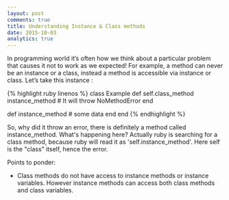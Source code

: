 ```yaml
---
layout: post
comments: true
title: Understanding Instance & Class methods
date: 2015-10-03
analytics: true
---
```


In programming world it’s often how we think about a particular problem that causes it not to work as we expected!
For example, a method can never be an instance or a class, instead a method is accessible via instance or class.
Let’s take this instance :

{% highlight ruby linenos %}
class Example
  def self.class_method
    instance_method # It will throw NoMethodError
  end

  def instance_method
    # some data
  end
end
{% endhighlight %}


So, why did it throw an error, there is definitely a method called instance_method. What's happening here? Actually ruby is searching for a class method, because ruby will read it as 'self.instance_method'. Here self is the "class" itself, hence the error.

Points to ponder:

  - Class methods do not have access to instance methods or instance variables. However instance methods can access both class methods and class variables.
